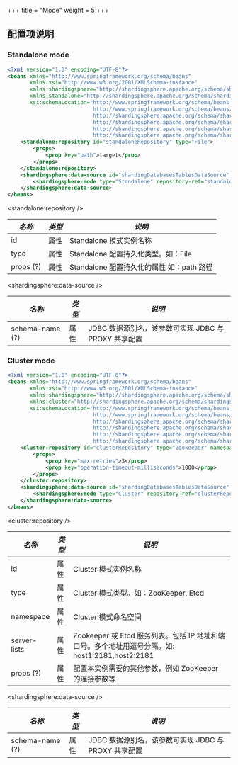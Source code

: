 +++
title = "Mode"
weight = 5
+++

## 配置项说明

### Standalone mode
```xml
<?xml version="1.0" encoding="UTF-8"?>
<beans xmlns="http://www.springframework.org/schema/beans"
       xmlns:xsi="http://www.w3.org/2001/XMLSchema-instance"
       xmlns:shardingsphere="http://shardingsphere.apache.org/schema/shardingsphere/datasource"
       xmlns:standalone="http://shardingsphere.apache.org/schema/shardingsphere/mode-repository/standalone"
       xsi:schemaLocation="http://www.springframework.org/schema/beans
                           http://www.springframework.org/schema/beans/spring-beans.xsd
                           http://shardingsphere.apache.org/schema/shardingsphere/datasource
                           http://shardingsphere.apache.org/schema/shardingsphere/datasource/datasource.xsd
                           http://shardingsphere.apache.org/schema/shardingsphere/mode-repository/standalone
                           http://shardingsphere.apache.org/schema/shardingsphere/mode-repository/standalone/repository.xsd">
    <standalone:repository id="standaloneRepository" type="File">
        <props>
            <prop key="path">target</prop>
        </props>
    </standalone:repository>
    <shardingsphere:data-source id="shardingDatabasesTablesDataSource" data-source-names="demo_ds_0, demo_ds_1" rule-refs="shardingRule" schema-name="sharding_db">
        <shardingsphere:mode type="Standalone" repository-ref="standaloneRepository" overwrite="true"/>
    </shardingsphere:data-source>
</beans>
```

<standalone:repository />

| *名称*         | *类型* | *说明*                                                                                    |
| ------------- | ------ | ---------------------------------------------------------------------------------------  |
| id            | 属性   | Standalone 模式实例名称                                                                     |
| type          | 属性   | Standalone 配置持久化类型。如：File                                                         |
| props (?)     | 属性   | Standalone 配置持久化的属性 如：path 路径                                                    |

<shardingsphere:data-source />

| *名称*            | *类型* | *说明*                                                                                    |
| ----------------- | ----- | ---------------------------------------------------------------------------------------  |
| schema-name (?)   | 属性   | JDBC 数据源别名，该参数可实现 JDBC 与 PROXY 共享配置                                               |

### Cluster mode
```xml
<?xml version="1.0" encoding="UTF-8"?>
<beans xmlns="http://www.springframework.org/schema/beans"
       xmlns:xsi="http://www.w3.org/2001/XMLSchema-instance"
       xmlns:shardingsphere="http://shardingsphere.apache.org/schema/shardingsphere/datasource"
       xmlns:cluster="http://shardingsphere.apache.org/schema/shardingsphere/mode-repository/cluster"
       xsi:schemaLocation="http://www.springframework.org/schema/beans
                           http://www.springframework.org/schema/beans/spring-beans.xsd
                           http://shardingsphere.apache.org/schema/shardingsphere/datasource
                           http://shardingsphere.apache.org/schema/shardingsphere/datasource/datasource.xsd
                           http://shardingsphere.apache.org/schema/shardingsphere/mode-repository/cluster
                           http://shardingsphere.apache.org/schema/shardingsphere/mode-repository/cluster/repository.xsd">
    <cluster:repository id="clusterRepository" type="Zookeeper" namespace="regCenter" server-lists="localhost:3182">
        <props>
            <prop key="max-retries">3</prop>
            <prop key="operation-timeout-milliseconds">1000</prop>
        </props>
    </cluster:repository>
    <shardingsphere:data-source id="shardingDatabasesTablesDataSource" data-source-names="demo_ds_0, demo_ds_1" rule-refs="shardingRule" schema-name="sharding_db">
        <shardingsphere:mode type="Cluster" repository-ref="clusterRepository" overwrite="true"/>
    </shardingsphere:data-source>
</beans>
```

<cluster:repository />

| *名称*         | *类型* | *说明*                                                                                    |
| ------------- | ------ | ---------------------------------------------------------------------------------------  |
| id            | 属性   | Cluster 模式实例名称                                                                       |
| type          | 属性   | Cluster 模式类型。如：ZooKeeper, Etcd                                                      |
| namespace     | 属性   | Cluster 模式命名空间                                                                       |
| server-lists  | 属性   | Zookeeper 或 Etcd 服务列表。包括 IP 地址和端口号。多个地址用逗号分隔。如: host1:2181,host2:2181 |
| props (?)     | 属性   | 配置本实例需要的其他参数，例如 ZooKeeper 的连接参数等                                         |

<shardingsphere:data-source />

| *名称*             | *类型* | *说明*                                                                                    |
| ----------------- | ------ | ---------------------------------------------------------------------------------------  |
| schema-name (?)   | 属性   | JDBC 数据源别名，该参数可实现 JDBC 与 PROXY 共享配置                                               |
